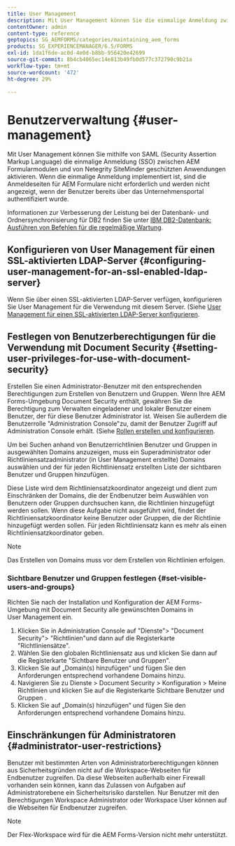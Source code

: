 ```yaml
---
title: User Management
description: Mit User Management können Sie die einmalige Anmeldung zwischen AEM Formularmodulen und Netegrity SiteMinder-geschützten Anwendungen mithilfe von SAML aktivieren. Dieses Dokument enthält weitere Informationen zur Benutzerverwaltung.
contentOwner: admin
content-type: reference
geptopics: SG_AEMFORMS/categories/maintaining_aem_forms
products: SG_EXPERIENCEMANAGER/6.5/FORMS
exl-id: 1da1f6de-ac0d-4e0d-b8bb-956420e42699
source-git-commit: 8b4cb4065ec14e813b49fb0d577c372790c9b21a
workflow-type: tm+mt
source-wordcount: '472'
ht-degree: 29%

---
```


# Benutzerverwaltung {#user-management}

Mit User Management können Sie mithilfe von SAML (Security Assertion Markup Language) die einmalige Anmeldung (SSO) zwischen AEM Formularmodulen und von Netegrity SiteMinder geschützten Anwendungen aktivieren. Wenn die einmalige Anmeldung implementiert ist, sind die Anmeldeseiten für AEM Formulare nicht erforderlich und werden nicht angezeigt, wenn der Benutzer bereits über das Unternehmensportal authentifiziert wurde.

Informationen zur Verbesserung der Leistung bei der Datenbank- und Ordnersynchronisierung für DB2 finden Sie unter [IBM DB2-Datenbank: Ausführen von Befehlen für die regelmäßige Wartung](/help/forms/using/admin-help/ibm-db2-database-running-commands.md#ibm-db2-database-running-commands-for-regular-maintenance).

## Konfigurieren von User Management für einen SSL-aktivierten LDAP-Server {#configuring-user-management-for-an-ssl-enabled-ldap-server}

Wenn Sie über einen SSL-aktivierten LDAP-Server verfügen, konfigurieren Sie User Management für die Verwendung mit diesem Server. (Siehe [User Management für einen SSL-aktivierten LDAP-Server konfigurieren](/help/forms/using/admin-help/configure-user-management-ssl-enabled.md#configure-user-management-for-an-ssl-enabled-ldap-server).

## Festlegen von Benutzerberechtigungen für die Verwendung mit Document Security {#setting-user-privileges-for-use-with-document-security}

Erstellen Sie einen Administrator-Benutzer mit den entsprechenden Berechtigungen zum Erstellen von Benutzern und Gruppen. Wenn Ihre AEM Forms-Umgebung Document Security enthält, gewähren Sie die Berechtigung zum Verwalten eingeladener und lokaler Benutzer einem Benutzer, der für diese Benutzer Administrator ist. Weisen Sie außerdem die Benutzerrolle &quot;Administration Console&quot;zu, damit der Benutzer Zugriff auf Administration Console erhält. (Siehe [Rollen erstellen und konfigurieren](/help/forms/using/admin-help/creating-configuring-roles.md#creating-and-configuring-roles).

Um bei Suchen anhand von Benutzerrichtlinien Benutzer und Gruppen in ausgewählten Domains anzuzeigen, muss ein Superadministrator oder Richtliniensatzadministrator (in User Management erstellte) Domains auswählen und der für jeden Richtliniensatz erstellten Liste der sichtbaren Benutzer und Gruppen hinzufügen.

Diese Liste wird dem Richtliniensatzkoordinator angezeigt und dient zum Einschränken der Domains, die der Endbenutzer beim Auswählen von Benutzern oder Gruppen durchsuchen kann, die Richtlinien hinzugefügt werden sollen. Wenn diese Aufgabe nicht ausgeführt wird, findet der Richtliniensatzkoordinator keine Benutzer oder Gruppen, die der Richtlinie hinzugefügt werden sollen. Für jeden Richtliniensatz kann es mehr als einen Richtliniensatzkoordinator geben.

>[!NOTE]
>
>Das Erstellen von Domains muss vor dem Erstellen von Richtlinien erfolgen.

### Sichtbare Benutzer und Gruppen festlegen {#set-visible-users-and-groups}

Richten Sie nach der Installation und Konfiguration der AEM Forms-Umgebung mit Document Security alle gewünschten Domains in User Management ein.

1. Klicken Sie in Administration Console auf &quot;Dienste&quot;> &quot;Document Security&quot;> &quot;Richtlinien&quot;und dann auf die Registerkarte &quot;Richtliniensätze&quot;.
1. Wählen Sie den globalen Richtliniensatz aus und klicken Sie dann auf die Registerkarte &quot;Sichtbare Benutzer und Gruppen&quot;.
1. Klicken Sie auf „Domain(s) hinzufügen“ und fügen Sie den Anforderungen entsprechend vorhandene Domains hinzu.
1. Navigieren Sie zu Dienste > Document Security > Konfiguration > Meine Richtlinien und klicken Sie auf die Registerkarte Sichtbare Benutzer und Gruppen .
1. Klicken Sie auf „Domain(s) hinzufügen“ und fügen Sie den Anforderungen entsprechend vorhandene Domains hinzu.

## Einschränkungen für Administratoren {#administrator-user-restrictions}

Benutzer mit bestimmten Arten von Administratorberechtigungen können aus Sicherheitsgründen nicht auf die Workspace-Webseiten für Endbenutzer zugreifen. Da diese Webseiten außerhalb einer Firewall vorhanden sein können, kann das Zulassen von Aufgaben auf Administratorebene ein Sicherheitsrisiko darstellen. Nur Benutzer mit den Berechtigungen Workspace Administrator oder Workspace User können auf die Webseiten für Endbenutzer zugreifen.

>[!NOTE]
>
>Der Flex-Workspace wird für die AEM Forms-Version nicht mehr unterstützt.
